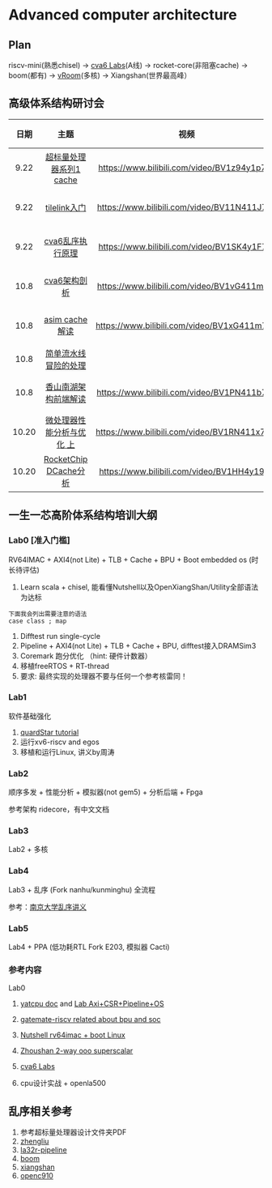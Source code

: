 # Advanced computer architecture



## Plan

riscv-mini(熟悉chisel) -> [cva6 Labs](https://github.com/sifferman/labs-with-cva6)(A线) -> rocket-core(非阻塞cache) -> boom(都有) -> [vRoom](https://github.com/MoonbaseOtago/vroom)(多核) -> Xiangshan(世界最高峰）




## 高级体系结构研讨会

| 日期 |                             主题                             |                    视频                     |  成员  |
| :--: | :----------------------------------------------------------: | :-----------------------------------------: | :----: |
| 9.22 |    [超标量处理器系列1 cache](./超标量处理器设计/cache.md)    | https://www.bilibili.com/video/BV1z94y1p7kc | 段震伟 |
| 9.22 | [tilelink入门](https://sagca6ucd2p.feishu.cn/docx/TbABd17ZYoryH8xpWNHcyL73noe) | https://www.bilibili.com/video/BV11N411J7Ty | 丁庆辰 |
| 9.22 |         [cva6乱序执行原理](cva6/cva6乱序执行原理.md)         | https://www.bilibili.com/video/BV1SK4y1F76t | 李子龙 |
| 10.8 |    [cva6架构剖析](./cva6/cva6.md)                | https://www.bilibili.com/video/BV1vG411m7Ft   |唐德宇 |
| 10.8 |    [asim cache解读](./asim/asim.md)              | https://www.bilibili.com/video/BV1xG411m75R  | 朱子谦 |
| 10.8 |    [简单流水线冒险的处理](https://sxl2g9eu0e.feishu.cn/docx/Cy70dffCHonymfxw906cxTNsnnp)              |         | 王京 |
| 10.8 | [香山南湖架构前端解读](./xiangshan/frontend.pdf) |https://www.bilibili.com/video/BV1PN411b7od | 蒋晓天 |
| 10.20 | [微处理器性能分析与优化 上](loongson/微处理器性能分析与优化.md) |https://www.bilibili.com/video/BV1RN411x7MF | 段震伟 |
| 10.20 | [RocketChip DCache分析](rocketchip/Rocket-DCache.pdf) |https://www.bilibili.com/video/BV1HH4y197jt | 丁庆辰 |



## 一生一芯高阶体系结构培训大纲

### Lab0 [准入门槛]
RV64IMAC + AXI4(not Lite) + TLB + Cache + BPU + Boot embedded os (时长待评估)

1. Learn scala + chisel, 能看懂Nutshell以及OpenXiangShan/Utility全部语法为达标
```
下面我会列出需要注意的语法
case class ; map 
```
1. Difftest run single-cycle
1. Pipeline + AXI4(not Lite) + TLB + Cache + BPU, difftest接入DRAMSim3
1. Coremark 跑分优化 （hint: 硬件计数器）
1. 移植freeRTOS + RT-thread
1. 要求: 最终实现的处理器不要与任何一个参考核雷同！

### Lab1
软件基础强化
1. [quardStar tutorial](https://quard-star-tutorial.readthedocs.io/)
1. 运行xv6-riscv and egos
1. 移植和运行Linux, 讲义by周涛

### Lab2
顺序多发 + 性能分析 + 模拟器(not gem5) + 分析后端 + Fpga

参考架构 ridecore，有中文文档

### Lab3
Lab2 + 多核

### Lab4 
Lab3 + 乱序 (Fork nanhu/kunminghu) 全流程

参考：[南京大学乱序讲义](https://cs.nju.edu.cn/swang/CA_16S/index.htm)

### Lab5
Lab4 + PPA (低功耗RTL Fork E203, 模拟器 Cacti)

### 参考内容

Lab0

1. [yatcpu doc](https://yatcpu.sysu.tech/) and [Lab Axi+CSR+Pipeline+OS](https://github.com/hrpccs/2022-fall-yatcpu-repo)

1. [gatemate-riscv related about bpu and soc](https://github.com/fm4dd/gatemate-riscv)

1. [Nutshell rv64imac + boot Linux](https://github.com/OSCPU/NutShell)

1. [Zhoushan 2-way ooo superscalar](https://github.com/OSCPU-Zhoushan/Zhoushan)

1. [cva6 Labs](https://github.com/sifferman/labs-with-cva6)

1. cpu设计实战 + openla500

    

    

## 乱序相关参考

1. 参考超标量处理器设计文件夹PDF
2. [zhengliu](https://gitee.com/liangliang678/ZhengLiu)
3. [la32r-pipeline](https://github.com/MaZirui2001/LA32R-pipeline-scala)
4. [boom](https://github.com/riscv-boom/riscv-boom)
5. [xiangshan](https://github.com/OpenXiangShan/XiangShan)
6. [openc910](https://github.com/T-head-Semi/openc910)

